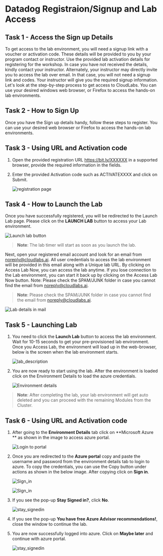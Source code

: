 # Datadog Registraion/Signup and Lab Access 

## Task 1 - Access the Sign up Details

To get access to the lab environment, you will need a signup link with a voucher or activation code. These details will be provided to you by your program contact or instructor. Use the provided lab activation details for registering for the workshop. In case you have not received the details, kindly contact your instructor.
Alternately, your instructor may directly invite you to access the lab over email. In that case, you will not need a signup link and codes. Your instructor will give you the required signup information.
Let's look at the step-by-step process to get access to CloudLabs. You can use your desired windows web browser, or Firefox to access the hands-on lab environments.

## Task 2 - How to Sign Up

Once you have the Sign up details handy, follow these steps to register. You can use your desired web browser or Firefox to access the hands-on lab environments.

## Task 3 - Using URL and Activation code

1. Open the provided registration URL https://bit.ly/XXXXXX in a supported browser, provide the required information in the fields.
2. Enter the provided Activation code such as ACTIVATEXXXX and click on Submit.

   ![registration page](/media/environment_reg/submit_regpage.png)

## Task 4 - How to Launch the Lab

Once you have successfully registered, you will be redirected to the Launch Lab page. Please click on the **LAUNCH LAB** button to access your Lab environment. 

   ![Launch lab button](/media/environment_reg/launch_lab.png)

> **Note**: The lab timer will start as soon as you launch the lab.

Next, open your registered email account and look for an email from noreply@cloudlabs.ai. All user credentials to access the lab environment will be provided in this email along with a Unique lab URL. By clicking on Access Lab Now, you can access the lab anytime. If you lose connection to the Lab environment, you can start it back up by clicking on the Access Lab Now button.
Note: Please check the SPAM/JUNK folder in case you cannot find the email from noreply@cloudlabs.ai.

> **Note**: Please check the SPAM/JUNK folder in case you cannot find the email from noreply@cloudlabs.ai.

  ![Lab details in mail](/media/environment_reg/lab_details.png)

## Task 5 - Launching Lab

1. You need to click the **Launch Lab** button to access the lab environment. Wait for 10-15 seconds to get your pre-provisioned lab environment. 
Once you Access Lab, the environment will load up in the web-browser, below is the screen when the lab environment starts. 

   ![lab_description](/media/environment_reg/lab_description.png)

2. You are now ready to start using the lab. After the environment is loaded click on the Environment Details to load the azure credentials.

   ![Environment details](/media/environment_reg/environment_details.png)

> **Note**: After completing the lab, your lab environment will get auto deleted and you can proceed with the remaining Modules from the Cluster.

## Task 6 - Using URL and Activation code

1. After going to the **Environment Details** tab click on **Microsoft Azure ** as shown in the image to access azure portal.

   ![Login to portal](/media/environment_reg/portal_login.png)

2. Once you are redirected to the **Azure portal** copy and paste the username and password from the environment details tab to login to azure. To copy the credentials, you can use the Copy button under actions as shown in the below image. After copying click on **Sign in**.

   ![Sign_in](/media/environment_reg/sign_in.png)

   ![Sign_in](/media/environment_reg/password_signin.png)

3. If you see the pop-up **Stay Signed in?**, click **No**.

   ![stay_signedin](/media/environment_reg/stay_signedin.png)

4. If you see the pop-up **You have free Azure Advisor recommendations!**, close the window to continue the lab.

5. You are now successfully logged into azure. Click on **Maybe later** and continue with azure portal.

   ![stay_signedin](/media/environment_reg/maybe_later.png)

